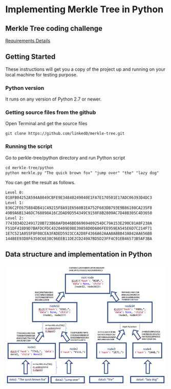 # Implementing Merkle Tree in Python

[//]: # (Image References)

[treeImage]: ./tree_structure.png "Hash Tree Structure"

## Merkle Tree coding challenge
[Requirements Details](https://geod24.github.io/infrastructure/)


## Getting Started
These instructions will get you a copy of the project up and running on your local machine for testing purpose.

### Python version
It runs on any version of Python 2.7 or newer.

### Getting source files from the github
Open Terminal and get the source files

```
git clone https://github.com/linked0/merkle-tree.git
```
### Running the script
Go to perkle-tree/python directory and run Python script
```
cd merkle-tree/python
python merkle.py "The quick brown fox" "jump over" "the" "lazy dog"
```
You can get the result as follows.
```
Level 0:
018FB04252A594A8049CBFE9E34848249040E1FA7E170501E17ADC06393D4DC3
Level 1:
836C2FE675884DB41C49215F8A91E6560B1EA752F683DB793E9B86180CA235F8
49B9A6B1346DC768898A16C2DAD9D554349C9150F8B2809AC7D48B305C4D3650
Level 2:
7743034D22491720B723B68AFD046BE66969409254DC79A153E290C81A8F238A
F51DF418D9D7BAFDCFDC4320409E08E39858D0D686FEE959EA545E6D7C214F71
1E7C521A055F0F08CEA3FADED5923CCA2D8F4366A62AAA8A8B843A842AA656B8
144BEE93D8F6350C6E38C96EEB11DE2CD249A7BD5D23FF4C91EB46573B5AF3BA
```

## Data structure and implementation in Python
![alt text][treeImage]